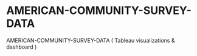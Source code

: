 # AMERICAN-COMMUNITY-SURVEY-DATA
AMERICAN-COMMUNITY-SURVEY-DATA ( Tableau visualizations &amp; dashboard )
